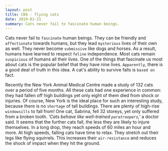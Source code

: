 ```yaml
---
layout: post
title: C09 - flying cats
date: 2019-01-21
summary: Cats never fail to fascinate human beings.
---
```


  Cats never fail to `fascinate` human beings. They can be friendly and `affectionate` towards humans, but they lead `mysterious` lives of their own as well. They never become `submissive` like dogs and horses. As a result, humans have learned to respect `feline` independence. Most cats remain `suspicious` of humans all their lives. One of the things that fascinate us most about cats is the popular belief that they have nine lives. `Apparently`, there is a good deal of truth in this idea. A cat's ability to survive falls is `based on` fact.

  Recently the New York Animal Medical Centre made a study of 132 cats over a period of five months. All these cats had one experience in common: they had fallen off high buildings yet only eight of them died from shock or injuries. Of course, New York is the ideal place for such an interesting study, because there is no `shortage` of tall buildings. There are plenty of high-rise `windowsills` to fall from! One cat, Sabrina, fell 32 storeys, yet only suffered from a broken tooth. *'Cats behave like well-trained `paratroopers`,'* a doctor said. It seems that the further cats fall, the less they are likely to injure themselves. In a long drop, they reach speeds of 60 miles an hour and more. At high speeds, falling cats have time to relax. They stretch out their legs like flying squirrels. This increases their `air-resistance` and reduces the shock of impact when they hit the ground.
